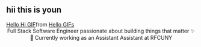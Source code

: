 ## hii this is youn 


<div class="tenor-gif-embed" data-postid="17907142" data-share-method="host" data-aspect-ratio="1" data-width="100%"><a href="https://tenor.com/view/hello-hi-cute-wave-waving-gif-17907142">Hello Hi GIF</a>from <a href="https://tenor.com/search/hello-gifs">Hello GIFs</a></div> <script type="text/javascript" async src="https://tenor.com/embed.js"></script>
<div align="center">
Full Stack Software Engineer passionate about building things that matter ✨
🌱 Currently working as an Assistant Assistant at RFCUNY
